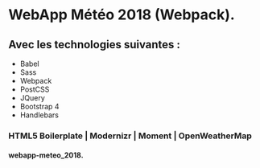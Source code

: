 # WebApp Météo 2018 (Webpack).

## Avec les technologies suivantes :
- Babel
- Sass
- Webpack
- PostCSS
- JQuery
- Bootstrap 4
- Handlebars

### HTML5 Boilerplate | Modernizr | Moment | OpenWeatherMap

#### webapp-meteo_2018.
